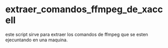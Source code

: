# extraer_comandos_ffmpeg_de_xaccell
este script sirve para extraer los comandos de ffmpeg que se esten ejecuntando en una maquina.
